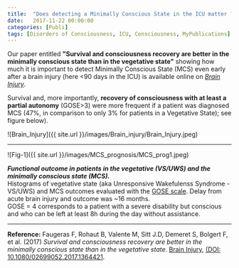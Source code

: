 ```yaml
---
title:  "Does detecting a Minimally Conscious State in the ICU matter ?"
date:   2017-11-22 00:00:00
categories: [Publi]
tags: [Disorders of Consciousness, ICU, Consciousness, MyPublications]
---
```


Our paper entitled **"Survival and consciousness recovery are better in the minimally conscious state than in the vegetative state"** showing how much it is important to detect Minimally Conscious State (MCS) even early after a brain injury (here <90 days in the ICU) is available online on [*Brain Injury*](http://www.tandfonline.com.gate2.inist.fr/doi/full/10.1080/02699052.2017.1364421).  


Survival and, more importantly, **recovery of consciousness with at least a partial autonomy** (GOSE>3) were more frequent if a patient was diagnosed MCS (47%, in comparison to only 3% for patients in a Vegetative State); see figure below).

![Brain_Injury]({{ site.url }}/images/Brain_injury/Brain_Injury.jpeg)

___

![Fig-1]({{ site.url }}/images/MCS_prognosis/MCS_prog1.jpeg)

***Functional outcome in patients in the vegetative (VS/UWS) and the minimally conscious state (MCS).***   
Histograms of vegetative state (aka Unresponsive Wakefulenss Syndrome - VS/UWS) and MCS outcomes evaluated with the [GOSE scale](http://jme.bmj.com/content/41/12/963?utm_source=TrendMD&utm_medium=cpc&utm_campaign=J_Med_Ethics_TrendMD-0).
Delay from acute brain injury and outcome was ~16 months.  
GOSE = 4 corresponds to a patient with a severe disability but conscious and who can be left at least 8h during the day without assistance.

---

**Reference:** Faugeras F, Rohaut B, Valente M, Sitt J.D, Demeret S, Bolgert F, et al. (2017) *Survival and consciousness recovery are better in the minimally conscious state than in the vegetative state*. [Brain Injury](http://www.tandfonline.com.gate2.inist.fr/doi/full/10.1080/02699052.2017.1364421), [(DOI: 10.1080/02699052.2017.1364421](https://doi.org/10.1080/02699052.2017.1364421).




<script type="text/javascript">
  reddit_url = "https://doi.org/10.1080/02699052.2017.1364421";
  reddit_title = "Survival and consciousness recovery are better in the minimally conscious state than in the vegetative state";
  reddit_newwindow='1';
</script>
<script type="text/javascript" src="//www.redditstatic.com/button/button3.js"></script>


<script type='text/javascript' src='https://d1bxh8uas1mnw7.cloudfront.net/assets/embed.js'></script>
<div data-badge-popover="right" class='altmetric-embed' data-badge-type='donut' data-hide-less-than='1' data-doi="/10.1080/02699052.2017.1364421"></div>
